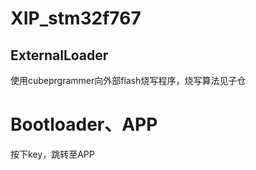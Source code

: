# XIP_stm32f767

## ExternalLoader

使用cubeprgrammer向外部flash烧写程序，烧写算法见子仓

# Bootloader、APP

按下key，跳转至APP
